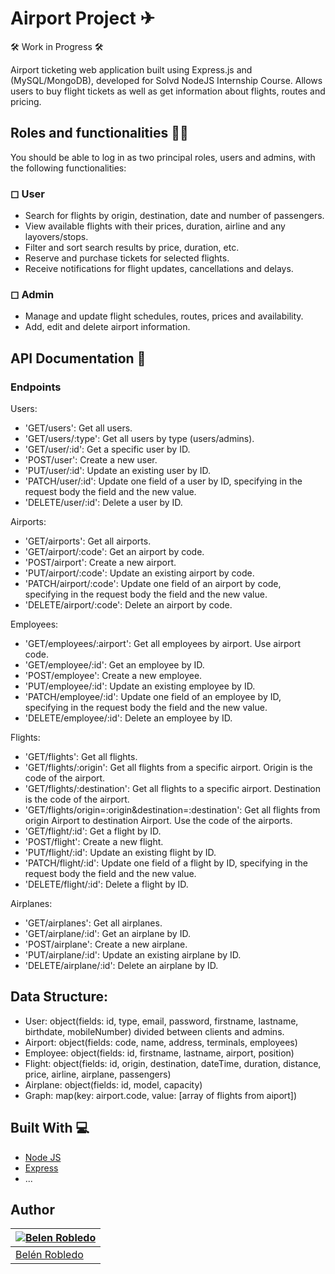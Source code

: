 # Airport Project ✈

🛠 Work in Progress 🛠

Airport ticketing web application built using Express.js and (MySQL/MongoDB), developed for Solvd NodeJS Internship Course. Allows users to buy flight tickets as well as get information about flights, routes and pricing. 

## Roles and functionalities 👨‍💻

You should be able to log in as two principal roles, users and admins, with the following functionalities:

### ◻ User
- Search for flights by origin, destination, date and number of passengers.
- View available flights with their prices, duration, airline and any layovers/stops.
- Filter and sort search results by price, duration, etc.
- Reserve and purchase tickets for selected flights.
- Receive notifications for flight updates, cancellations and delays.

### ◻ Admin
- Manage and update flight schedules, routes, prices and availability.
- Add, edit and delete airport information.

## API Documentation 📝


### Endpoints

Users:
- 'GET/users': Get all users.
- 'GET/users/:type': Get all users by type (users/admins).
- 'GET/user/:id': Get a specific user by ID.
- 'POST/user': Create a new user.
- 'PUT/user/:id': Update an existing user by ID.
- 'PATCH/user/:id': Update one field of a user by ID, specifying in the request body the field and the new value.
- 'DELETE/user/:id': Delete a user by ID.

Airports:
- 'GET/airports': Get all airports.
- 'GET/airport/:code': Get an airport by code.
- 'POST/airport': Create a new airport.
- 'PUT/airport/:code': Update an existing airport by code.
- 'PATCH/airport/:code': Update one field of an airport by code, specifying in the request body the field and the new value.
- 'DELETE/airport/:code': Delete an airport by code.

Employees:
- 'GET/employees/:airport': Get all employees by airport. Use airport code.
- 'GET/employee/:id': Get an employee by ID.
- 'POST/employee': Create a new employee.
- 'PUT/employee/:id': Update an existing employee by ID.
- 'PATCH/employee/:id': Update one field of an employee by ID, specifying in the request body the field and the new value.
- 'DELETE/employee/:id': Delete an employee by ID.

Flights:
- 'GET/flights': Get all flights.
- 'GET/flights/:origin': Get all flights from a specific airport. Origin is the code of the airport.
- 'GET/flights/:destination': Get all flights to a specific airport. Destination is the code of the airport.
- 'GET/flights/origin=:origin&destination=:destination': Get all flights from origin Airport to destination Airport. Use the code of the airports.
- 'GET/flight/:id': Get a flight by ID.
- 'POST/flight': Create a new flight.
- 'PUT/flight/:id': Update an existing flight by ID.
- 'PATCH/flight/:id': Update one field of a flight by ID, specifying in the request body the field and the new value.
- 'DELETE/flight/:id': Delete a flight by ID.

Airplanes:
- 'GET/airplanes': Get all airplanes.
- 'GET/airplane/:id': Get an airplane by ID.
- 'POST/airplane': Create a new airplane.
- 'PUT/airplane/:id': Update an existing airplane by ID.
- 'DELETE/airplane/:id': Delete an airplane by ID.

## Data Structure:

- User:  object(fields: id, type, email, password, firstname, lastname, birthdate, mobileNumber) divided between clients and admins.
- Airport: object(fields: code, name, address, terminals, employees)
- Employee: object(fields: id, firstname, lastname, airport, position)
- Flight:  object(fields: id, origin, destination, dateTime, duration, distance, price, airline, airplane, passengers)
- Airplane: object(fields: id, model, capacity)
- Graph: map(key: airport.code, value: [array of flights from aiport])


## Built With 💻

  - [Node JS](https://nodejs.org/)
  - [Express](http://expressjs.com/)
  - ...

## Author
[![Belen Robledo](https://avatars.githubusercontent.com/u/106560013?v=4&s=144)](https://github.com/belrobledo)  | 
---|
[Belén Robledo ](https://github.com/belrobledo) |